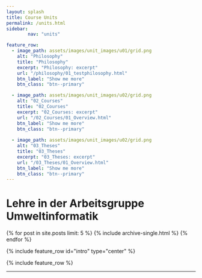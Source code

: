 ```yaml
---
layout: splash
title: Course Units
permalink: /units.html
sidebar:
        nav: "units"

feature_row:
  - image_path: assets/images/unit_images/u01/grid.png
    alt: "Philosophy"
    title: "Philosophy"
    excerpt: "Philosophy: excerpt"
    url: "/philosophy/01_testphilosophy.html"
    btn_label: "Show me more"
    btn_class: "btn--primary"

  - image_path: assets/images/unit_images/u02/grid.png
    alt: "02_Courses"
    title: "02_Courses"
    excerpt: "02_Courses: excerpt"
    url: "/02_Courses/01_Overview.html"
    btn_label: "Show me more"
    btn_class: "btn--primary"
    
  - image_path: assets/images/unit_images/u02/grid.png
    alt: "03_Theses"
    title: "03_Theses"
    excerpt: "03_Theses: excerpt"
    url: "/03_Theses/01_Overview.html"
    btn_label: "Show me more"
    btn_class: "btn--primary"
---
```


# Lehre in der Arbeitsgruppe Umweltinformatik

{% for post in site.posts limit: 5 %}
  {% include archive-single.html %}
{% endfor %}

{% include feature_row id="intro" type="center" %}

{% include feature_row %}

---

<!---
your comment goes here
and here
{% include units_page %}
-->
